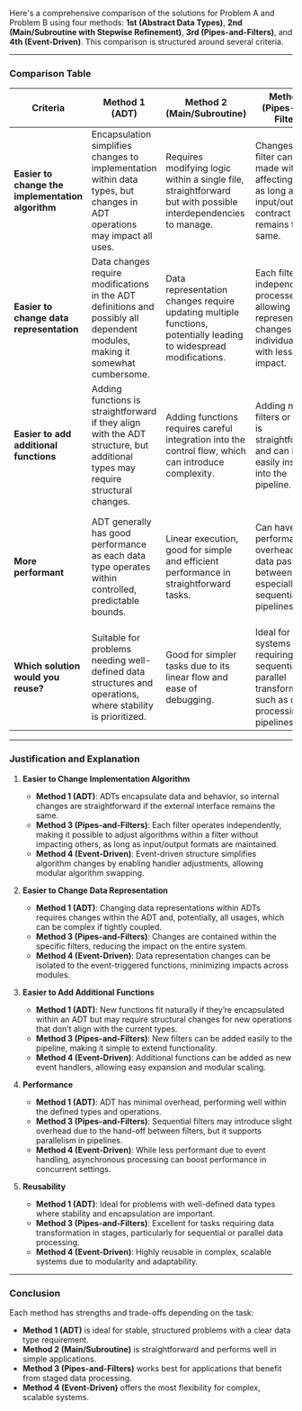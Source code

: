 Here's a comprehensive comparison of the solutions for Problem A and Problem B using four methods: **1st (Abstract Data Types)**, **2nd (Main/Subroutine with Stepwise Refinement)**, **3rd (Pipes-and-Filters)**, and **4th (Event-Driven)**. This comparison is structured around several criteria.

---

### Comparison Table

| **Criteria**                                      | **Method 1 (ADT)**                                                                                                             | **Method 2 (Main/Subroutine)**                                                                                    | **Method 3 (Pipes-and-Filters)**                                                                                           | **Method 4 (Event-Driven)**                                                                                                           |
| ------------------------------------------------- | ------------------------------------------------------------------------------------------------------------------------------ | ----------------------------------------------------------------------------------------------------------------- | -------------------------------------------------------------------------------------------------------------------------- | ------------------------------------------------------------------------------------------------------------------------------------- |
| **Easier to change the implementation algorithm** | Encapsulation simplifies changes to implementation within data types, but changes in ADT operations may impact all uses.       | Requires modifying logic within a single file, straightforward but with possible interdependencies to manage.     | Changes in one filter can be made without affecting others, as long as the input/output contract remains the same.         | Event-driven structure enables easy swapping or modification of algorithms through event handlers with minimal impact on other parts. |
| **Easier to change data representation**          | Data changes require modifications in the ADT definitions and possibly all dependent modules, making it somewhat cumbersome.   | Data representation changes require updating multiple functions, potentially leading to widespread modifications. | Each filter independently processes data, allowing data representation changes within individual filters with less impact. | Data representation changes are isolated to individual event handlers, making it easier to manage independently.                      |
| **Easier to add additional functions**            | Adding functions is straightforward if they align with the ADT structure, but additional types may require structural changes. | Adding functions requires careful integration into the control flow, which can introduce complexity.              | Adding new filters or stages is straightforward and can be easily inserted into the pipeline.                              | New functions can be added as separate event handlers, promoting easy scalability without modifying existing code.                    |
| **More performant**                               | ADT generally has good performance as each data type operates within controlled, predictable bounds.                           | Linear execution, good for simple and efficient performance in straightforward tasks.                             | Can have performance overhead due to data passing between filters, especially in sequential pipelines.                     | Event handling may introduce overhead, but asynchronous capabilities can enhance performance with concurrent events.                  |
| **Which solution would you reuse?**               | Suitable for problems needing well-defined data structures and operations, where stability is prioritized.                     | Good for simpler tasks due to its linear flow and ease of debugging.                                              | Ideal for systems requiring sequential or parallel transformations, such as data processing pipelines.                     | Best for complex, scalable systems expected to evolve over time due to flexibility and modularity.                                    |

---

### Justification and Explanation

1. **Easier to Change Implementation Algorithm**
    
    - **Method 1 (ADT)**: ADTs encapsulate data and behavior, so internal changes are straightforward if the external interface remains the same.
    - **Method 3 (Pipes-and-Filters)**: Each filter operates independently, making it possible to adjust algorithms within a filter without impacting others, as long as input/output formats are maintained.
    - **Method 4 (Event-Driven)**: Event-driven structure simplifies algorithm changes by enabling handler adjustments, allowing modular algorithm swapping.
2. **Easier to Change Data Representation**
    
    - **Method 1 (ADT)**: Changing data representations within ADTs requires changes within the ADT and, potentially, all usages, which can be complex if tightly coupled.
    - **Method 3 (Pipes-and-Filters)**: Changes are contained within the specific filters, reducing the impact on the entire system.
    - **Method 4 (Event-Driven)**: Data representation changes can be isolated to the event-triggered functions, minimizing impacts across modules.
3. **Easier to Add Additional Functions**
    
    - **Method 1 (ADT)**: New functions fit naturally if they’re encapsulated within an ADT but may require structural changes for new operations that don’t align with the current types.
    - **Method 3 (Pipes-and-Filters)**: New filters can be added easily to the pipeline, making it simple to extend functionality.
    - **Method 4 (Event-Driven)**: Additional functions can be added as new event handlers, allowing easy expansion and modular scaling.
4. **Performance**
    
    - **Method 1 (ADT)**: ADT has minimal overhead, performing well within the defined types and operations.
    - **Method 3 (Pipes-and-Filters)**: Sequential filters may introduce slight overhead due to the hand-off between filters, but it supports parallelism in pipelines.
    - **Method 4 (Event-Driven)**: While less performant due to event handling, asynchronous processing can boost performance in concurrent settings.
5. **Reusability**
    
    - **Method 1 (ADT)**: Ideal for problems with well-defined data types where stability and encapsulation are important.
    - **Method 3 (Pipes-and-Filters)**: Excellent for tasks requiring data transformation in stages, particularly for sequential or parallel data processing.
    - **Method 4 (Event-Driven)**: Highly reusable in complex, scalable systems due to modularity and adaptability.

---

### Conclusion

Each method has strengths and trade-offs depending on the task:

- **Method 1 (ADT)** is ideal for stable, structured problems with a clear data type requirement.
- **Method 2 (Main/Subroutine)** is straightforward and performs well in simple applications.
- **Method 3 (Pipes-and-Filters)** works best for applications that benefit from staged data processing.
- **Method 4 (Event-Driven)** offers the most flexibility for complex, scalable systems.